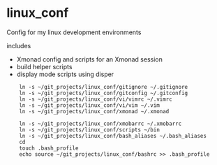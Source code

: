 linux_conf
==========

Config for my linux development environments

includes

- Xmonad config and scripts for an Xmonad session
- build helper scripts
- display mode scripts using disper
```
    ln -s ~/git_projects/linux_conf/gitignore ~/.gitignore
    ln -s ~/git_projects/linux_conf/gitconfig ~/.gitconfig
    ln -s ~/git_projects/linux_conf/vi/vimrc ~/.vimrc
    ln -s ~/git_projects/linux_conf/vi/vim ~/.vim
    ln -s ~/git_projects/linux_conf/xmonad ~/.xmonad
```

```
    ln -s ~/git_projects/linux_conf/xmobarrc ~/.xmobarrc
    ln -s ~/git_projects/linux_conf/scripts ~/bin
    ln -s ~/git_projects/linux_conf/bash_aliases ~/.bash_aliases
    cd
    touch .bash_profile
    echo source ~/git_projects/linux_conf/bashrc >> .bash_profile
```
